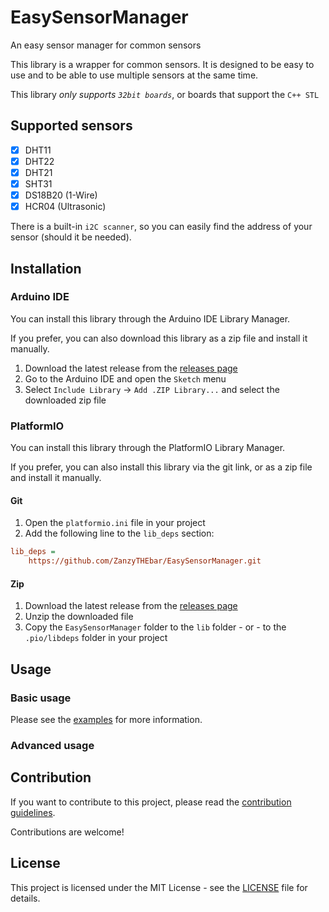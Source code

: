 # EasySensorManager

An easy sensor manager for common sensors

This library is a wrapper for common sensors. It is designed to be easy to use and to be able to use multiple sensors at the same time.

This library _only supports `32bit boards`_, or boards that support the `C++ STL`

## Supported sensors

- [x] DHT11
- [x] DHT22
- [x] DHT21
- [x] SHT31
- [x] DS18B20 (1-Wire)
- [x] HCR04 (Ultrasonic)

There is a built-in `i2C scanner`, so you can easily find the address of your sensor (should it be needed).

## Installation

### Arduino IDE

You can install this library through the Arduino IDE Library Manager.

If you prefer, you can also download this library as a zip file and install it manually.

1. Download the latest release from the [releases page](https://github.com/ZanzyTHEbar/EasySensorManager/releases)
2. Go to the Arduino IDE and open the `Sketch` menu
3. Select `Include Library` -> `Add .ZIP Library...` and select the downloaded zip file

### PlatformIO

You can install this library through the PlatformIO Library Manager.

If you prefer, you can also install this library via the git link, or as a zip file and install it manually.

#### Git

1. Open the `platformio.ini` file in your project
2. Add the following line to the `lib_deps` section:

```ini
lib_deps =
    https://github.com/ZanzyTHEbar/EasySensorManager.git
```

#### Zip

1. Download the latest release from the [releases page](https://github.com/ZanzyTHEbar/EasySensorManager/releases)
2. Unzip the downloaded file
3. Copy the `EasySensorManager` folder to the `lib` folder - or - to the `.pio/libdeps` folder in your project

## Usage

### Basic usage

Please see the [examples](/EasySensorManager/examples) for more information.

### Advanced usage

## Contribution

If you want to contribute to this project, please read the [contribution guidelines](CONTRIBUTING.md).

Contributions are welcome!

## License

This project is licensed under the MIT License - see the [LICENSE](LICENSE) file for details.
